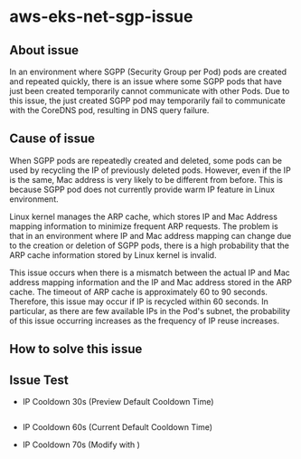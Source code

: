 # aws-eks-net-sgp-issue 

## About issue

In an environment where SGPP (Security Group per Pod) pods are created and repeated quickly, there is an issue where some SGPP pods that have just been created temporarily cannot communicate with other Pods. Due to this issue, the just created SGPP pod may temporarily fail to communicate with the CoreDNS pod, resulting in DNS query failure.

## Cause of issue

When SGPP pods are repeatedly created and deleted, some pods can be used by recycling the IP of previously deleted pods. However, even if the IP is the same, Mac address is very likely to be different from before. This is because SGPP pod does not currently provide warm IP feature in Linux environment.

Linux kernel manages the ARP cache, which stores IP and Mac Address mapping information to minimize frequent ARP requests. The problem is that in an environment where IP and Mac address mapping can change due to the creation or deletion of SGPP pods, there is a high probability that the ARP cache information stored by Linux kernel is invalid. 

This issue occurs when there is a mismatch between the actual IP and Mac address mapping information and the IP and Mac address stored in the ARP cache. The timeout of ARP cache is approximately 60 to 90 seconds. Therefore, this issue may occur if IP is recycled within 60 seconds. In particular, as there are few available IPs in the Pod's subnet, the probability of this issue occurring increases as the frequency of IP reuse increases.

## How to solve this issue

## Issue Test

* IP Cooldown 30s (Preview Default Cooldown Time)
  ```
  ```

* IP Cooldown 60s (Current Default Cooldown Time)

* IP Cooldown 70s (Modify with )
